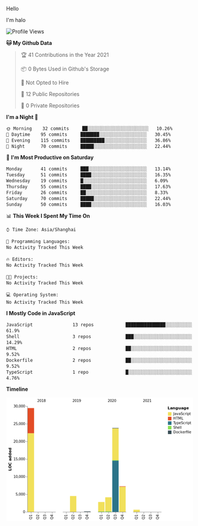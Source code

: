 Hello

I'm halo 
<!--START_SECTION:waka-->
![Profile Views](http://img.shields.io/badge/Profile%20Views-1-blue)

**🐱 My Github Data** 

> 🏆 41 Contributions in the Year 2021
 > 
> 📦 0 Bytes Used in Github's Storage 
 > 
> 🚫 Not Opted to Hire
 > 
> 📜 12 Public Repositories 
 > 
> 🔑 0 Private Repositories  
 > 
**I'm a Night 🦉** 

```text
🌞 Morning    32 commits     ██░░░░░░░░░░░░░░░░░░░░░░░   10.26% 
🌆 Daytime    95 commits     ███████░░░░░░░░░░░░░░░░░░   30.45% 
🌃 Evening    115 commits    █████████░░░░░░░░░░░░░░░░   36.86% 
🌙 Night      70 commits     █████░░░░░░░░░░░░░░░░░░░░   22.44%

```
📅 **I'm Most Productive on Saturday** 

```text
Monday       41 commits     ███░░░░░░░░░░░░░░░░░░░░░░   13.14% 
Tuesday      51 commits     ████░░░░░░░░░░░░░░░░░░░░░   16.35% 
Wednesday    19 commits     █░░░░░░░░░░░░░░░░░░░░░░░░   6.09% 
Thursday     55 commits     ████░░░░░░░░░░░░░░░░░░░░░   17.63% 
Friday       26 commits     ██░░░░░░░░░░░░░░░░░░░░░░░   8.33% 
Saturday     70 commits     █████░░░░░░░░░░░░░░░░░░░░   22.44% 
Sunday       50 commits     ████░░░░░░░░░░░░░░░░░░░░░   16.03%

```


📊 **This Week I Spent My Time On** 

```text
⌚︎ Time Zone: Asia/Shanghai

💬 Programming Languages: 
No Activity Tracked This Week

🔥 Editors: 
No Activity Tracked This Week

🐱‍💻 Projects: 
No Activity Tracked This Week

💻 Operating System: 
No Activity Tracked This Week

```

**I Mostly Code in JavaScript** 

```text
JavaScript               13 repos            ███████████████░░░░░░░░░░   61.9% 
Shell                    3 repos             ███░░░░░░░░░░░░░░░░░░░░░░   14.29% 
HTML                     2 repos             ██░░░░░░░░░░░░░░░░░░░░░░░   9.52% 
Dockerfile               2 repos             ██░░░░░░░░░░░░░░░░░░░░░░░   9.52% 
TypeScript               1 repo              █░░░░░░░░░░░░░░░░░░░░░░░░   4.76%

```


**Timeline**

![Chart not found](https://raw.githubusercontent.com/haloislet/haloislet/master/charts/bar_graph.png) 


<!--END_SECTION:waka-->


<!--[![haloislet's github stats](https://github-readme-stats.vercel.app/api?username=haloislet)](https://github.com/haloislet)-->

